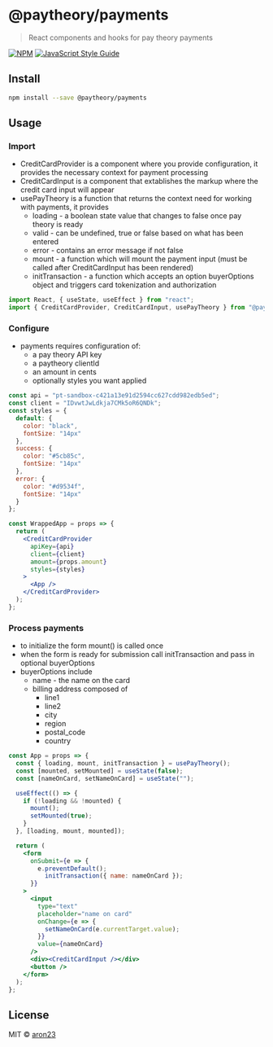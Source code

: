 # @paytheory/payments

> React components and hooks for pay theory payments

[![NPM](https://img.shields.io/npm/v/@paytheory/payments.svg)](https://www.npmjs.com/package/@paytheory/payments) [![JavaScript Style Guide](https://img.shields.io/badge/code_style-standard-brightgreen.svg)](https://standardjs.com)

## Install

```bash
npm install --save @paytheory/payments
```

## Usage

### Import

* CreditCardProvider is a component where you provide configuration, it provides the necessary context for payment processing
* CreditCardInput is a component that extablishes the markup where the credit card input will appear
* usePayTheory is a function that returns the context need for working with payments, it provides
  * loading - a boolean state value that changes to false once pay theory is ready
  * valid - can be undefined, true or false based on what has been entered
  * error - contains an error message if not false
  * mount - a function which will mount the payment input (must be called after CreditCardInput has been rendered)
  * initTransaction - a function which accepts an option buyerOptions object and triggers card tokenization and authorization

```jsx
import React, { useState, useEffect } from "react";
import { CreditCardProvider, CreditCardInput, usePayTheory } from "@paytheory/payments";
```

### Configure

* payments requires configuration of:
  * a pay theory API key
  * a paytheory clientId
  * an amount in cents
  * optionally styles you want applied

```jsx
const api = "pt-sandbox-c421a13e91d2594cc627cdd982edb5ed";
const client = "IDvwtJwLdkja7CMk5oR6QNDk";
const styles = {
  default: {
    color: "black",
    fontSize: "14px"
  },
  success: {
    color: "#5cb85c",
    fontSize: "14px"
  },
  error: {
    color: "#d9534f",
    fontSize: "14px"
  }
};

const WrappedApp = props => {
  return (
    <CreditCardProvider
      apiKey={api}
      client={client}
      amount={props.amount}
      styles={styles}
    >
      <App />
    </CreditCardProvider>
  );
};
```

### Process payments

* to initialize the form mount() is called once
* when the form is ready for submission call initTransaction and pass in optional buyerOptions
* buyerOptions include
  * name - the name on the card
  * billing address composed of
    * line1
    * line2
    * city
    * region
    * postal_code
    * country

```jsx
const App = props => {
  const { loading, mount, initTransaction } = usePayTheory();
  const [mounted, setMounted] = useState(false);
  const [nameOnCard, setNameOnCard] = useState("");

  useEffect(() => {
    if (!loading && !mounted) {
      mount();
      setMounted(true);
    }
  }, [loading, mount, mounted]);

  return (
    <form
      onSubmit={e => {
        e.preventDefault();
          initTransaction({ name: nameOnCard });
      }}
    >
      <input
        type="text"
        placeholder="name on card"
        onChange={e => {
          setNameOnCard(e.currentTarget.value);
        }}
        value={nameOnCard}
      />
      <div><CreditCardInput /></div>
      <button />
    </form>
  );
};
```

## License

MIT © [aron23](https://github.com/aron23)
